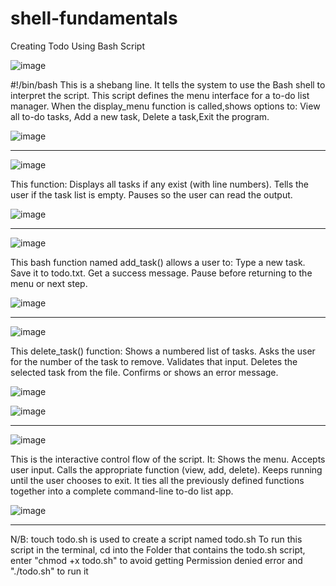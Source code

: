 # shell-fundamentals
Creating Todo Using Bash Script

![image](https://github.com/user-attachments/assets/f69bb3e1-3432-495f-93b4-016b069acc68)

#!/bin/bash
This is a shebang line. It tells the system to use the Bash shell to interpret the script.
This script defines the menu interface for a to-do list manager. When the display_menu function is called,shows options to: View all to-do tasks, Add a new task, Delete a task,Exit the program.

![image](https://github.com/user-attachments/assets/0a96fb71-eb6f-4114-80d1-a61d32c1563b)

_________________________________________________________________________________________________________________________________________________________________________________________________

![image](https://github.com/user-attachments/assets/b86c0184-03c6-4cfd-92a3-dba3951d1d2b)

This function: Displays all tasks if any exist (with line numbers).
Tells the user if the task list is empty.
Pauses so the user can read the output.

![image](https://github.com/user-attachments/assets/c7776e0b-b314-4c00-b501-250ee24bae96)

_________________________________________________________________________________________________________________________________________________________________________________________________

![image](https://github.com/user-attachments/assets/83908074-99b8-4d7a-bdf4-f57921dd1d2c)

This bash function named add_task() allows a user to:
Type a new task.
Save it to todo.txt.
Get a success message.
Pause before returning to the menu or next step.

![image](https://github.com/user-attachments/assets/153294f4-77c3-4e19-86ab-5e443eeaf464)

_________________________________________________________________________________________________________________________________________________________________________________________________

![image](https://github.com/user-attachments/assets/737ca562-f994-4ee4-b6b0-633483315043)

This delete_task() function:
Shows a numbered list of tasks.
Asks the user for the number of the task to remove.
Validates that input.
Deletes the selected task from the file.
Confirms or shows an error message.

![image](https://github.com/user-attachments/assets/b17340cd-eb92-4cec-83e8-5a50efa8dd36)  


![image](https://github.com/user-attachments/assets/b53e290e-5969-4055-896c-726a5466c61c)
_________________________________________________________________________________________________________________________________________________________________________________________________

![image](https://github.com/user-attachments/assets/2fc06d9a-083f-4e20-9757-9aa6ee840972)

This is the interactive control flow of the script. It:
Shows the menu. 
Accepts user input. 
Calls the appropriate function (view, add, delete). 
Keeps running until the user chooses to exit. 
It ties all the previously defined functions together into a complete command-line to-do list app. 

![image](https://github.com/user-attachments/assets/a91b7eff-942d-4f27-8102-637b7434974b)

_________________________________________________________________________________________________________________________________________________________________________________________________

N/B: touch todo.sh is used to create a script named todo.sh
To run this script in the terminal, cd into the Folder that contains the todo.sh script, enter "chmod +x todo.sh" to avoid getting Permission denied error and "./todo.sh" to run it


